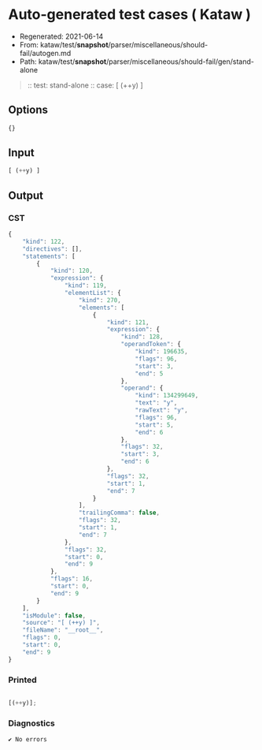 # Auto-generated test cases ( Kataw )
- Regenerated: 2021-06-14
- From: kataw/test/__snapshot__/parser/miscellaneous/should-fail/autogen.md
- Path: kataw/test/__snapshot__/parser/miscellaneous/should-fail/gen/stand-alone
> :: test: stand-alone
> :: case: [ (++y) ]
## Options

`````js
{}
`````
## Input

`````js
[ (++y) ]
`````
## Output

### CST

```javascript
{
    "kind": 122,
    "directives": [],
    "statements": [
        {
            "kind": 120,
            "expression": {
                "kind": 119,
                "elementList": {
                    "kind": 270,
                    "elements": [
                        {
                            "kind": 121,
                            "expression": {
                                "kind": 128,
                                "operandToken": {
                                    "kind": 196635,
                                    "flags": 96,
                                    "start": 3,
                                    "end": 5
                                },
                                "operand": {
                                    "kind": 134299649,
                                    "text": "y",
                                    "rawText": "y",
                                    "flags": 96,
                                    "start": 5,
                                    "end": 6
                                },
                                "flags": 32,
                                "start": 3,
                                "end": 6
                            },
                            "flags": 32,
                            "start": 1,
                            "end": 7
                        }
                    ],
                    "trailingComma": false,
                    "flags": 32,
                    "start": 1,
                    "end": 7
                },
                "flags": 32,
                "start": 0,
                "end": 9
            },
            "flags": 16,
            "start": 0,
            "end": 9
        }
    ],
    "isModule": false,
    "source": "[ (++y) ]",
    "fileName": "__root__",
    "flags": 0,
    "start": 0,
    "end": 9
}
```

### Printed

```javascript

[(++y)];
```

### Diagnostics

```javascript
✔ No errors
```


